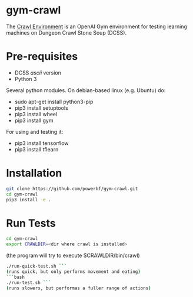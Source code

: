 # gym-crawl

The [Crawl Environment](https://github.com/powerbf/gym-crawl) is an OpenAI Gym environment for testing learning machines on Dungeon Crawl Stone Soup (DCSS).


# Pre-requisites
* DCSS *ascii* version
* Python 3

Several python modules. On debian-based linux (e.g. Ubuntu) do:  
* sudo apt-get install python3-pip
* pip3 install setuptools
* pip3 install wheel
* pip3 install gym

For using and testing it:  
* pip3 install tensorflow
* pip3 install tflearn

# Installation

```bash
git clone https://github.com/powerbf/gym-crawl.git
cd gym-crawl
pip3 install -e .
```

# Run Tests
```bash
cd gym-crawl
export CRAWLDIR=<dir where crawl is installed>
```
(the program will try to execute $CRAWLDIR/bin/crawl)
```bash
./run-quick-test.sh ```
(runs quick, but only performs movement and eating)
```bash
./run-test.sh ```
(runs slowers, but performas a fuller range of actions)


